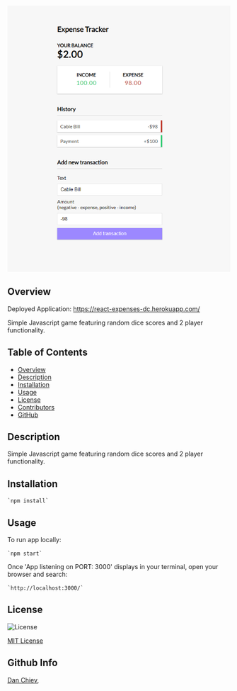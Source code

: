 <p align="center"> <img src ="Screenshot.png"></p>

## Overview

Deployed Application: https://react-expenses-dc.herokuapp.com/

Simple Javascript game featuring random dice scores and 2 player functionality.

## Table of Contents

- [Overview](#Overview)
- [Description](#Description)
- [Installation](#Installation)
- [Usage](#Usage)
- [License](#License)
- [Contributors](#Contributors)
- [GitHub](#GitHub)

## Description

Simple Javascript game featuring random dice scores and 2 player functionality.

## Installation

    `npm install`

## Usage

To run app locally:

    `npm start`

Once 'App listening on PORT: 3000' displays in your terminal, open your browser and search:

    `http://localhost:3000/`

## License

![License](https://img.shields.io/badge/License-mit-blue.svg "License Badge")

[MIT License](http://opensource.org/licenses/mit-license.php)

## Github Info

[Dan Chiev](https://github.com/dchiev),
